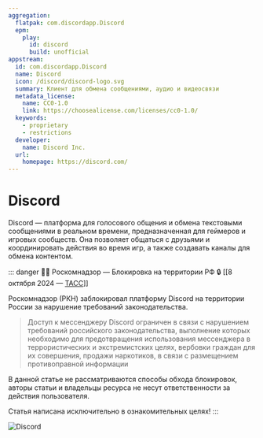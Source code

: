 ```yaml
---
aggregation:
  flatpak: com.discordapp.Discord
  epm:
    play:
      id: discord
      build: unofficial
appstream:
  id: com.discordapp.Discord
  name: Discord
  icon: /discord/discord-logo.svg
  summary: Клиент для обмена сообщениями, аудио и видеосвязи
  metadata_license:
    name: CC0-1.0
    link: https://choosealicense.com/licenses/cc0-1.0/
  keywords:
    - proprietary
    - restrictions  
  developer:
    name: Discord Inc.
  url:
    homepage: https://discord.com/
---
```


# Discord

Discord — платформа для голосового общения и обмена текстовыми сообщениями в реальном времени, предназначенная для геймеров и игровых сообществ. Она позволяет общаться с друзьями и координировать действия во время игр, а также создавать каналы для обмена контентом.

::: danger :policeman: Роскомнадзор — Блокировка на территории РФ :lock:
[[8 октября 2024 — [ТАСС](https://tass.ru/ekonomika/22073811)]]

Роскомнадзор (РКН) заблокировал платформу Discord на территории России за нарушение требований законодательства.
>Доступ к мессенджеру Discord ограничен в связи с нарушением требований российского законодательства, выполнение которых необходимо для предотвращения использования мессенджера в террористических и экстремистских целях, вербовки граждан для их совершения, продажи наркотиков, в связи с размещением противоправной информации

В данной статье не рассматриваются способы обхода блокировок, авторы статьи и владельцы ресурса не несут ответственности за действия пользователя.

Статья написана исключительно в ознакомительных целях!
:::


![Discord](/discord/discord-1.png)

<!--@include: @apps/.parts/install/content-flatpak.md-->
<!--@include: @apps/.parts/install/content-epm-play.md-->
